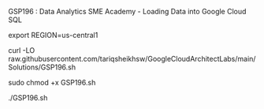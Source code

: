 GSP196 : Data Analytics SME Academy - Loading Data into Google Cloud SQL

export REGION=us-central1 

curl -LO raw.githubusercontent.com/tariqsheikhsw/GoogleCloudArchitectLabs/main/Solutions/GSP196.sh

sudo chmod +x GSP196.sh

./GSP196.sh
